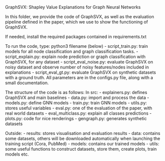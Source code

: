 
GraphSVX: Shapley Value Explanations for Graph Neural Networks 

In this folder, we provide the code of GraphSVX, as well as the evaluation
pipeline defined in the paper, which we use to show the functioning of GraphSVX. 

If needed, install the required packages contained in requirements.txt

To run the code, type: python3 filename (below)
    - script_train.py: train models for all node classification and graph classification tasks. 
    - script_explain.py: explain node prediction or graph classification with GraphSVX, for any dataset
    - script_eval_noise.py: evaluate GraphSVX on noisy dataset and observe number of 
    noisy features/nodes included in explanations 
    - script_eval_gt.py: evaluate GraphSVX on synthetic datasets with a ground truth. 
All parameters are in the configs.py file, along with a small documentation. 

The structure of the code is as follows: 
In src: 
    - explainers.py: defines GraphSVX and main baselines
    - data.py: import and process the data 
    - models.py: define GNN models
    - train.py: train GNN models
    - utils.py: stores useful variables
    - eval.py: one of the evaluation of the paper, with real world datasets
    - eval_multiclass.py: explain all classes predictions
    - plots.py: code for nice renderings
    - gengraph.py: generates synthetic datasets

Outside: 
    - results: stores visualisation and evaluation results
    - data: contains some datasets, others will be downloaded automatically
    when launching the training script (Cora, PubMed)
    - models: contains our trained models
    - utils: some useful functions to construct datasets, store them, 
    create plots, train models etc. 
